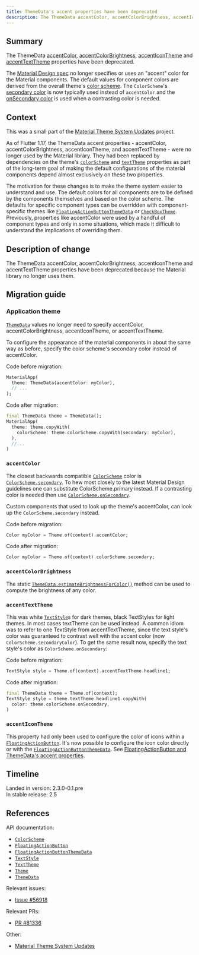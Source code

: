 ```yaml
---
title: ThemeData's accent properties have been deprecated
description: The ThemeData accentColor, accentColorBrightness, accentIconTheme, and accentTextTheme properties have been deprecated.
---
```


## Summary

The ThemeData [accentColor][], [accentColorBrightness][], [accentIconTheme][] and
[accentTextTheme][] properties have been deprecated.

The [Material Design spec][] no longer specifies or uses an "accent"
color for the Material components. The default values for component
colors are derived from the overall theme's [color scheme][]. The
`ColorScheme`'s [secondary color][] is now typically used instead of
`accentColor` and the [onSecondary color][] is used when a contrasting
color is needed.

## Context

This was a small part of the [Material Theme System Updates][] project.

As of Flutter 1.17, the ThemeData accent properties - accentColor,
accentColorBrightness, accentIconTheme, and accentTextTheme - were no
longer used by the Material library. They had been replaced by
dependencies on the theme's [`colorScheme`][] and [`textTheme`][] properties as
part of the long-term goal of making the default configurations of the
material components depend almost exclusively on these two
properties.

The motivation for these changes is to make the theme system easier to
understand and use. The default colors for all components are to be
defined by the components themselves and based on the color
scheme. The defaults for specific component types can be overridden
with component-specific themes like [`FloatingActionButtonThemeData`][] or
[`CheckBoxTheme`][]. Previously, properties like accentColor were used by a
handful of component types and only in some situations, which made it
difficult to understand the implications of overriding them.

## Description of change

The ThemeData accentColor, accentColorBrightness, accentIconTheme and
accentTextTheme properties have been deprecated because the Material
library no longer uses them.

## Migration guide


### Application theme

[`ThemeData`][] values no longer need to specify accentColor,
accentColorBrightness, accentIconTheme, or accentTextTheme.

To configure the appearance of the material components in about the
same way as before, specify the color scheme's secondary color
instead of accentColor.

Code before migration:

<!-- skip -->
```dart
MaterialApp(
  theme: ThemeData(accentColor: myColor),
  // ...
);
```

Code after migration:

<!-- skip -->
```dart
final ThemeData theme = ThemeData();
MaterialApp(
  theme: theme.copyWith(
    colorScheme: theme.colorScheme.copyWith(secondary: myColor),
  ),
  //...
)
```

### `accentColor`

The closest backwards compatible [`ColorScheme`][] color is
[`ColorScheme.secondary`][]. To hew most closely to the latest Material
Design guidelines one can substitute ColorScheme.primary instead.
If a contrasting color is needed then use [`ColorScheme.onSecondary`][].

Custom components that used to look up the theme's accentColor, can look up
the `ColorScheme.secondary` instead.

Code before migration:

<!-- skip -->
```dart
Color myColor = Theme.of(context).accentColor;
```

Code after migration:

<!-- skip -->
```dart
Color myColor = Theme.of(context).colorScheme.secondary;
```

### `accentColorBrightness`

The static [`ThemeData.estimateBrightnessForColor()`][] method can be used
to compute the brightness of any color.


### `accentTextTheme`

This was white [`TextStyle`]s for dark themes, black
TextStyles for light themes. In most cases textTheme can be used
instead. A common idiom was to refer to one TextStyle from
accentTextTheme, since the text style's color was guaranteed to contrast
well with the accent color (now `ColorScheme.secondaryColor`).  To get
the same result now, specify the text style's color as
`ColorScheme.onSecondary`:

Code before migration:

<!-- skip -->
```dart
TextStyle style = Theme.of(context).accentTextTheme.headline1;
```

Code after migration:

<!-- skip -->
```dart
final ThemeData theme = Theme.of(context);
TextStyle style = theme.textTheme.headline1.copyWith(
  color: theme.colorScheme.onSecondary,
)
```

### `accentIconTheme`

This property had only been used to configure the color of icons
within a [`FloatingActionButton`][]. It's now possible to configure the icon
color directly or with the [`FloatingActionButtonThemeData`][]. See
[FloatingActionButton and ThemeData's accent properties][].

## Timeline

Landed in version: 2.3.0-0.1.pre<br>
In stable release: 2.5

## References

API documentation:
* [`ColorScheme`][]
* [`FloatingActionButton`][]
* [`FloatingActionButtonThemeData`][]
* [`TextStyle`][]
* [`TextTheme`][]
* [`Theme`][]
* [`ThemeData`][]

Relevant issues:
* [Issue #56918][]

Relevant PRs:
* [PR #81336][]

Other:
* [Material Theme System Updates][]


[accentColor]: {{site.api}}/flutter/material/ThemeData/accentColor.html
[accentColorBrightness]: {{site.api}}/flutter/material/ThemeData/accentColorBrightness.html
[accentIconTheme]: {{site.api}}/flutter/material/ThemeData/accentIconTheme.html
[accentTextTheme]: {{site.api}}/flutter/material/ThemeData/accentTextTheme.html
[`CheckboxTheme`]: {{site.api}}/flutter/material/CheckboxTheme-class.html
[color scheme]: {{site.api}}/flutter/material/ThemeData/colorScheme.html
[`colorScheme`]: {{site.api}}/flutter/material/ThemeData/colorScheme.html
[`colorScheme.onSecondary`]: {{site.api}}/flutter/material/ColorScheme/onSecondary.html
[`colorScheme.secondary`]: {{site.api}}/flutter/material/ColorScheme/secondary.html
[`ColorScheme`]: {{site.api}}/flutter/material/ColorScheme-class.html
[Issue #56918]: {{site.github}}/flutter/flutter/issues/56918
[FloatingActionButton and ThemeData's accent properties]: /docs/release/breaking-changes/fab-theme-data-accent-properties
[`FloatingActionButton`]: {{site.api}}/flutter/material/FloatingActionButton-class.html
[`FloatingActionButtonTheme`]: {{site.api}}/flutter/material/FloatingActionButtonTheme-class.html
[`FloatingActionButtonThemeData`]: {{site.api}}/flutter/material/FloatingActionButtonThemeData-class.html
[Material Design spec]: {{site.material}}/design/color
[Material Theme System Updates]: /go/material-theme-system-updates
[secondary color]: {{site.api}}/flutter/material/ColorScheme/secondary.html
[onSecondary color]: {{site.api}}/flutter/material/ColorScheme/onSecondary.html
[PR #81336]: {{site.github}}/flutter/flutter/pull/81336
[`TextStyle`]: {{site.api}}/flutter/painting/TextStyle-class.html
[`textTheme`]: {{site.api}}/flutter/material/ThemeData/textTheme.html
[`TextTheme`]: {{site.api}}/flutter/material/TextTheme-class.html
[`Theme`]: {{site.api}}/flutter/material/Theme-class.html
[`ThemeData`]: {{site.api}}/flutter/material/ThemeData-class.html
[`ThemeData.estimateBrightnessForColor()`]: {{site.api}}/flutter/material/ThemeData/estimateBrightnessForColor.html
